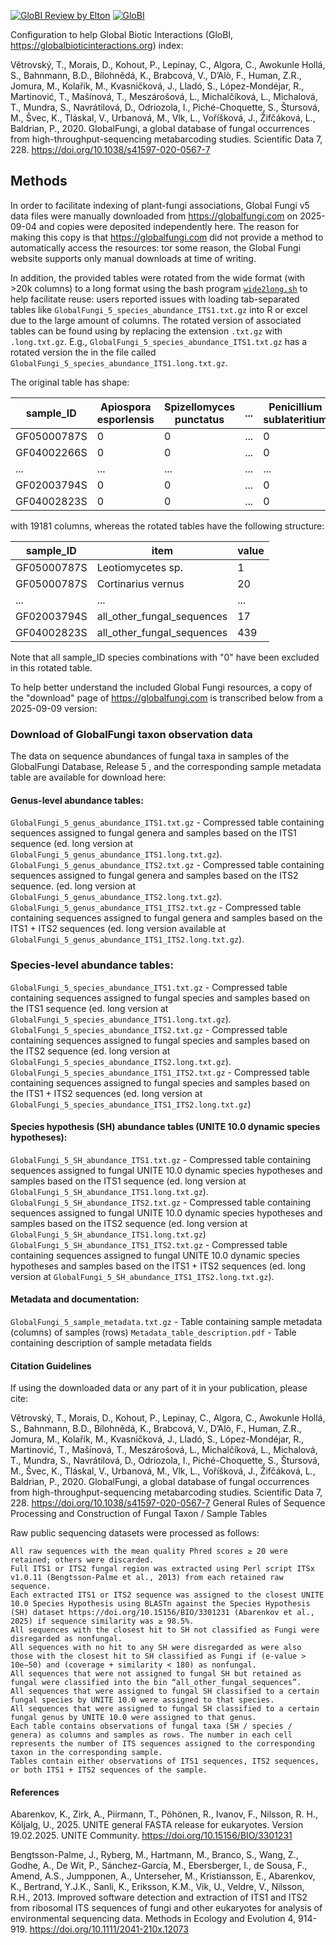 [![GloBI Review by Elton](../../actions/workflows/review.yml/badge.svg)](../../actions/workflows/review.yml) [![GloBI](https://api.globalbioticinteractions.org/interaction.svg?accordingTo=globi:globalbioticinteractions/globalfungi&refutes=true&refutes=false)](https://globalbioticinteractions.org/?accordingTo=globi:globalbioticinteractions/globalfungi)

Configuration to help Global Biotic Interactions (GloBI, https://globalbioticinteractions.org) index: 

Větrovský, T., Morais, D., Kohout, P., Lepinay, C., Algora, C., Awokunle Hollá, S., Bahnmann, B.D., Bílohnědá, K., Brabcová, V., D’Alò, F., Human, Z.R., Jomura, M., Kolařík, M., Kvasničková, J., Lladó, S., López-Mondéjar, R., Martinović, T., Mašínová, T., Meszárošová, L., Michalčíková, L., Michalová, T., Mundra, S., Navrátilová, D., Odriozola, I., Piché-Choquette, S., Štursová, M., Švec, K., Tláskal, V., Urbanová, M., Vlk, L., Voříšková, J., Žifčáková, L., Baldrian, P., 2020. GlobalFungi, a global database of fungal occurrences from high-throughput-sequencing metabarcoding studies. Scientific Data 7, 228. https://doi.org/10.1038/s41597-020-0567-7

## Methods 

In order to facilitate indexing of plant-fungi associations, Global Fungi v5 data files were manually downloaded from https://globalfungi.com on 2025-09-04 and copies were deposited independently here. The reason for making this copy is that https://globalfungi.com did not provide a method to automatically access the resources: tor some reason, the Global Fungi website supports only manual downloads at time of writing. 

In addition, the provided tables were rotated from the wide format (with >20k columns) to a long format using the bash program [```wide2long.sh```](./wide2long.sh) to help facilitate reuse: users reported issues with loading tab-separated tables like ```GlobalFungi_5_species_abundance_ITS1.txt.gz``` into R or excel due to the large amount of columns. The rotated version of associated tables can be found using by replacing the extension ```.txt.gz``` with ```.long.txt.gz```. E.g., ```GlobalFungi_5_species_abundance_ITS1.txt.gz``` has a rotated version the in the file called ```GlobalFungi_5_species_abundance_ITS1.long.txt.gz```.

The original table has shape:

| sample_ID | Apiospora esporlensis | Spizellomyces punctatus | ... | Penicillium sublateritium | Atla wheldonii | all_other_fungal_sequences |
| --- | --- | --- | --- | --- | --- | --- |
| GF05000787S | 0 | 0 | ... | 0 | 0 | 1752 |
| GF04002266S | 0 | 0 | ... | 0 | 0 | 95044 |
| ... | ... | ... | ... | ... | ... | ... |
| GF02003794S | 0 | 0 | ... | 0 | 0 | 17 |
| GF04002823S | 0 | 0 | ... | 0 | 0 | 439 |

with 19181 columns, whereas the rotated tables have the following structure:

| sample_ID | item | value |
| --- | --- | --- |
| GF05000787S | Leotiomycetes sp. | 1 |
| GF05000787S | Cortinarius vernus | 20 |
| ... | ... | ... |
| GF02003794S | all_other_fungal_sequences | 17 |
| GF04002823S | all_other_fungal_sequences | 439 |

Note that all sample_ID species combinations with "0" have been excluded in this rotated table.

To help better understand the included Global Fungi resources, a copy of the "download" page of https://globalfungi.com is transcribed below from a 2025-09-09 version:

### Download of GlobalFungi taxon observation data
The data on sequence abundances of fungal taxa in samples of the GlobalFungi Database, Release 5 , and the corresponding sample metadata table are available for download here:

#### Genus-level abundance tables:
```GlobalFungi_5_genus_abundance_ITS1.txt.gz``` - Compressed table containing sequences assigned to fungal genera and samples based on the ITS1 sequence (ed. long version at ```GlobalFungi_5_genus_abundance_ITS1.long.txt.gz```).
```GlobalFungi_5_genus_abundance_ITS2.txt.gz``` - Compressed table containing sequences assigned to fungal genera and samples based on the ITS2 sequence. (ed. long version at ```GlobalFungi_5_genus_abundance_ITS2.long.txt.gz```).
```GlobalFungi_5_genus_abundance_ITS1_ITS2.txt.gz``` - Compressed table containing sequences assigned to fungal genera and samples based on the ITS1 + ITS2 sequences (ed. long version available at ```GlobalFungi_5_genus_abundance_ITS1_ITS2.long.txt.gz```).

### Species-level abundance tables:
```GlobalFungi_5_species_abundance_ITS1.txt.gz``` - Compressed table containing sequences assigned to fungal species and samples based on the ITS1 sequence (ed. long version at ```GlobalFungi_5_species_abundance_ITS1.long.txt.gz```).
```GlobalFungi_5_species_abundance_ITS2.txt.gz``` - Compressed table containing sequences assigned to fungal species and samples based on the ITS2 sequence (ed. long version at ```GlobalFungi_5_species_abundance_ITS2.long.txt.gz```).
```GlobalFungi_5_species_abundance_ITS1_ITS2.txt.gz``` - Compressed table containing sequences assigned to fungal species and samples based on the ITS1 + ITS2 sequences (ed. long version at ```GlobalFungi_5_species_abundance_ITS1_ITS2.long.txt.gz```)

#### Species hypothesis (SH) abundance tables (UNITE 10.0 dynamic species hypotheses):
```GlobalFungi_5_SH_abundance_ITS1.txt.gz``` - Compressed table containing sequences assigned to fungal UNITE 10.0 dynamic species hypotheses and samples based on the ITS1 sequence (ed. long version at ```GlobalFungi_5_SH_abundance_ITS1.long.txt.gz```).
```GlobalFungi_5_SH_abundance_ITS2.txt.gz``` - Compressed table containing sequences assigned to fungal UNITE 10.0 dynamic species hypotheses and samples based on the ITS2 sequence (ed. long version at ```GlobalFungi_5_SH_abundance_ITS1.long.txt.gz```)
```GlobalFungi_5_SH_abundance_ITS1_ITS2.txt.gz``` - Compressed table containing sequences assigned to fungal UNITE 10.0 dynamic species hypotheses and samples based on the ITS1 + ITS2 sequences (ed. long version at ```GlobalFungi_5_SH_abundance_ITS1_ITS2.long.txt.gz```).

#### Metadata and documentation:
```GlobalFungi_5_sample_metadata.txt.gz``` - Table containing sample metadata (columns) of samples (rows)
```Metadata_table_description.pdf``` - Table containing description of sample metadata fields

#### Citation Guidelines

If using the downloaded data or any part of it in your publication, please cite:

Větrovský, T., Morais, D., Kohout, P., Lepinay, C., Algora, C., Awokunle Hollá, S., Bahnmann, B.D., Bílohnědá, K., Brabcová, V., D’Alò, F., Human, Z.R., Jomura, M., Kolařík, M., Kvasničková, J., Lladó, S., López-Mondéjar, R., Martinović, T., Mašínová, T., Meszárošová, L., Michalčíková, L., Michalová, T., Mundra, S., Navrátilová, D., Odriozola, I., Piché-Choquette, S., Štursová, M., Švec, K., Tláskal, V., Urbanová, M., Vlk, L., Voříšková, J., Žifčáková, L., Baldrian, P., 2020. GlobalFungi, a global database of fungal occurrences from high-throughput-sequencing metabarcoding studies. Scientific Data 7, 228.
https://doi.org/10.1038/s41597-020-0567-7
General Rules of Sequence Processing and Construction of Fungal Taxon / Sample Tables

Raw public sequencing datasets were processed as follows:

    All raw sequences with the mean quality Phred scores ≥ 20 were retained; others were discarded.
    Full ITS1 or ITS2 fungal region was extracted using Perl script ITSx v1.0.11 (Bengtsson-Palme et al., 2013) from each retained raw sequence.
    Each extracted ITS1 or ITS2 sequence was assigned to the closest UNITE 10.0 Species Hypothesis using BLASTn against the Species Hypothesis (SH) dataset https://doi.org/10.15156/BIO/3301231 (Abarenkov et al., 2025) if sequence similarity was ≥ 98.5%.
    All sequences with the closest hit to SH not classified as Fungi were disregarded as nonfungal.
    All sequences with no hit to any SH were disregarded as were also those with the closest hit to SH classified as Fungi if (e-value > 10e−50) and (coverage + similarity < 180) as nonfungal.
    All sequences that were not assigned to fungal SH but retained as fungal were classified into the bin “all_other_fungal_sequences”.
    All sequences that were assigned to fungal SH classified to a certain fungal species by UNITE 10.0 were assigned to that species.
    All sequences that were assigned to fungal SH classified to a certain fungal genus by UNITE 10.0 were assigned to that genus.
    Each table contains observations of fungal taxa (SH / species / genera) as columns and samples as rows. The number in each cell represents the number of ITS sequences assigned to the corresponding taxon in the corresponding sample.
    Tables contain either observations of ITS1 sequences, ITS2 sequences, or both ITS1 + ITS2 sequences of the sample.

#### References

Abarenkov, K., Zirk, A., Piirmann, T., Pöhönen, R., Ivanov, F., Nilsson, R. H., Kõljalg, U., 2025. UNITE general FASTA release for eukaryotes. Version 19.02.2025. UNITE Community. https://doi.org/10.15156/BIO/3301231

Bengtsson-Palme, J., Ryberg, M., Hartmann, M., Branco, S., Wang, Z., Godhe, A., De Wit, P., Sánchez-García, M., Ebersberger, I., de Sousa, F., Amend, A.S., Jumpponen, A., Unterseher, M., Kristiansson, E., Abarenkov, K., Bertrand, Y.J.K., Sanli, K., Eriksson, K.M., Vik, U., Veldre, V., Nilsson, R.H., 2013. Improved software detection and extraction of ITS1 and ITS2 from ribosomal ITS sequences of fungi and other eukaryotes for analysis of environmental sequencing data. Methods in Ecology and Evolution 4, 914-919. https://doi.org/10.1111/2041-210x.12073

 
